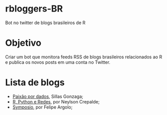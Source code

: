 # rbloggers-BR
Bot no twitter de blogs brasileiros de R

# Objetivo
Criar um bot que monitora feeds RSS de blogs brasileiros relacionados ao R e publica os novos posts em uma conta no Twitter.

# Lista de blogs
- [Paixão por dados](http://sillasgonzaga.github.io/), Sillas Gonzaga;  
- [R, Python e Redes](http://neylsoncrepalde.github.io/), por Neylson Crepalde;  
- [Symposio](https://blog.symposio.com.br/), por Felipe Argolo;  


